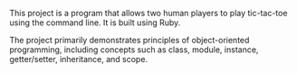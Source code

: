 This project is a program that allows two human players to play tic-tac-toe using the command line. It is built using Ruby.

The project primarily demonstrates principles of object-oriented programming, including concepts such as class, module, instance, getter/setter, inheritance, and scope.
